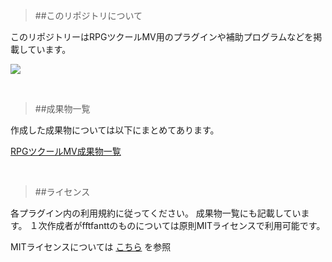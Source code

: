 > ##このリポジトリについて

このリポジトリーはRPGツクールMV用のプラグインや補助プログラムなどを掲載しています。

![](https://f4203963eb888c8f2e98ad9045f2b89e6c141ee1.googledrive.com/host/0BxiSZT-B8lvFOUFhVTF6VjNnUGc/GitHub_image/RPGMakerMV.png)

<br>

> ##成果物一覧

作成した成果物については以下にまとめてあります。

 [RPGツクールMV成果物一覧](https://github.com/fftfantt/RPGMakerMV/wiki/%E6%88%90%E6%9E%9C%E7%89%A9) 

<br>

> ##ライセンス

各プラグイン内の利用規約に従ってください。
成果物一覧にも記載しています。
１次作成者がfftfanttのものについては原則MITライセンスで利用可能です。

MITライセンスについては [こちら](http://opensource.org/licenses/mit-license.php) を参照

